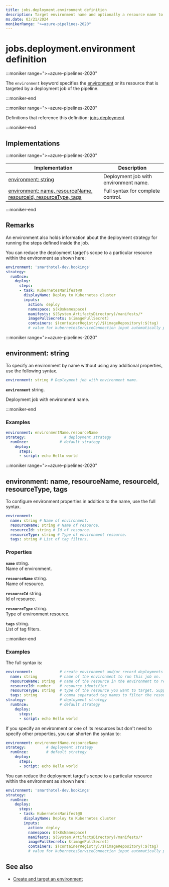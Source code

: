 ```yaml
---
title: jobs.deployment.environment definition
description: Target environment name and optionally a resource name to record the deployment history.
ms.date: 03/21/2024
monikerRange: ">=azure-pipelines-2020"
---
```


# jobs.deployment.environment definition

<!-- :::description::: -->
:::moniker range=">=azure-pipelines-2020"

<!-- :::editable-content name="description"::: -->
The `environment` keyword specifies the [environment](/azure/devops/pipelines/process/environments) or its resource that is targeted by a deployment job of the pipeline.
<!-- :::editable-content-end::: -->

:::moniker-end
<!-- :::description-end::: -->

<!-- :::parents::: -->
:::moniker range=">=azure-pipelines-2020"

Definitions that reference this definition: [jobs.deployment](jobs-deployment.md)

:::moniker-end
<!-- :::parents-end::: -->

## Implementations

<!-- :::implementations-list::: -->
:::moniker range=">=azure-pipelines-2020"

| Implementation | Description |
|---|---|
| [environment: string](#environmentstring) | Deployment job with environment name. |
| [environment: name, resourceName, resourceId, resourceType, tags](#environmentobjectproperties) | Full syntax for complete control. |

:::moniker-end
<!-- :::implementations-list-end::: -->

<!-- :::remarks::: -->
<!-- :::editable-content name="remarks"::: -->
## Remarks

An environment also holds information about the deployment strategy for running the steps defined inside the job.

You can reduce the deployment target's scope to a particular resource within the environment as shown here:

```yaml
environment: 'smarthotel-dev.bookings'
strategy:
  runOnce:
    deploy:
      steps:
      - task: KubernetesManifest@0
        displayName: Deploy to Kubernetes cluster
        inputs:
          action: deploy
          namespace: $(k8sNamespace)
          manifests: $(System.ArtifactsDirectory)/manifests/*
          imagePullSecrets: $(imagePullSecret)
          containers: $(containerRegistry)/$(imageRepository):$(tag)
          # value for kubernetesServiceConnection input automatically passed down to task by environment.resource input
```
<!-- :::editable-content-end::: -->
<!-- :::remarks-end::: -->

<!-- :::examples::: -->
<!-- :::editable-content name="examples"::: -->
<!-- :::editable-content-end::: -->
<!-- :::examples-end::: -->

<!-- :::implementations::: -->
<!-- :::implementation-item name="environment: string"::: -->
<a name="environmentstring"></a>
<!-- :::stringAnyOf::: -->
:::moniker range=">=azure-pipelines-2020"

<!-- :::implementation-signature::: -->
## environment: string
<!-- :::implementation-signature-end::: -->

<!-- :::implementation-description::: -->
<!-- :::editable-content name="description"::: -->
To specify an environment by name without using any additional properties, use the following syntax.
<!-- :::editable-content-end::: -->
<!-- :::implementation-description-end::: -->

<!-- :::implementation-syntax::: -->
```yaml
environment: string # Deployment job with environment name.
```
<!-- :::implementation-syntax-end::: -->

<!-- :::implementation-string-item::: -->
**`environment`** string.<br>
<!-- :::editable-content name="description"::: -->
Deployment job with environment name.
<!-- :::editable-content-end::: -->
<!-- :::implementation-string-item-end::: -->

:::moniker-end
<!-- :::stringAnyOf-end::: -->

<!-- :::remarks::: -->
<!-- :::editable-content name="remarks"::: -->
<!-- :::editable-content-end::: -->
<!-- :::remarks-end::: -->

<!-- :::examples::: -->
<!-- :::editable-content name="examples"::: -->
### Examples

```yaml
environment: environmentName.resourceName
strategy:                 # deployment strategy
  runOnce:              # default strategy
    deploy:
      steps:
      - script: echo Hello world
```
<!-- :::editable-content-end::: -->
<!-- :::examples-end::: -->
<!-- :::implementation-item-end::: -->
<!-- :::implementation-item name="environment: object properties"::: -->
<a name="environmentobjectproperties"></a>
<!-- :::objectAnyOf::: -->
:::moniker range=">=azure-pipelines-2020"

<!-- :::implementation-signature::: -->
## environment: name, resourceName, resourceId, resourceType, tags
<!-- :::implementation-signature-end::: -->

<!-- :::implementation-description::: -->
<!-- :::editable-content name="description"::: -->
To configure environment properties in addition to the name, use the full syntax.
<!-- :::editable-content-end::: -->
<!-- :::implementation-description-end::: -->

<!-- :::implementation-syntax::: -->
```yaml
environment:
  name: string # Name of environment.
  resourceName: string # Name of resource.
  resourceId: string # Id of resource.
  resourceType: string # Type of environment resource.
  tags: string # List of tag filters.
```
<!-- :::implementation-syntax-end::: -->

<!-- :::implementation-properties::: -->
### Properties

<!-- :::item name="name"::: -->
**`name`** string.<br><!-- :::editable-content name="propDescription"::: -->
Name of environment.
<!-- :::editable-content-end::: -->
<!-- :::item-end::: -->
<!-- :::item name="resourceName"::: -->
**`resourceName`** string.<br><!-- :::editable-content name="propDescription"::: -->
Name of resource.
<!-- :::editable-content-end::: -->
<!-- :::item-end::: -->
<!-- :::item name="resourceId"::: -->
**`resourceId`** string.<br><!-- :::editable-content name="propDescription"::: -->
Id of resource.
<!-- :::editable-content-end::: -->
<!-- :::item-end::: -->
<!-- :::item name="resourceType"::: -->
**`resourceType`** string.<br><!-- :::editable-content name="propDescription"::: -->
Type of environment resource.
<!-- :::editable-content-end::: -->
<!-- :::item-end::: -->
<!-- :::item name="tags"::: -->
**`tags`** string.<br><!-- :::editable-content name="propDescription"::: -->
List of tag filters.
<!-- :::editable-content-end::: -->
<!-- :::item-end::: -->
<!-- :::implementation-properties-end::: -->

:::moniker-end
<!-- :::objectAnyOf-end::: -->

<!-- :::remarks::: -->
<!-- :::editable-content name="remarks"::: -->
<!-- :::editable-content-end::: -->
<!-- :::remarks-end::: -->

<!-- :::examples::: -->
<!-- :::editable-content name="examples"::: -->
### Examples

The full syntax is:

```yaml
environment:            # create environment and/or record deployments
  name: string          # name of the environment to run this job on.
  resourceName: string  # name of the resource in the environment to record the deployments against
  resourceId: number    # resource identifier
  resourceType: string  # type of the resource you want to target. Supported types - virtualMachine, Kubernetes
  tags: string          # comma separated tag names to filter the resources in the environment
strategy:               # deployment strategy
  runOnce:              # default strategy
    deploy:
      steps:
      - script: echo Hello world
```

If you specify an environment or one of its resources but don't need to specify other properties, you can shorten the syntax to:

```yaml
environment: environmentName.resourceName
strategy:         # deployment strategy
  runOnce:        # default strategy
    deploy:
      steps:
      - script: echo Hello world
```

You can reduce the deployment target's scope to a particular resource within the environment as shown here:

```yaml
environment: 'smarthotel-dev.bookings'
strategy:
  runOnce:
    deploy:
      steps:
      - task: KubernetesManifest@0
        displayName: Deploy to Kubernetes cluster
        inputs:
          action: deploy
          namespace: $(k8sNamespace)
          manifests: $(System.ArtifactsDirectory)/manifests/*
          imagePullSecrets: $(imagePullSecret)
          containers: $(containerRegistry)/$(imageRepository):$(tag)
          # value for kubernetesServiceConnection input automatically passed down to task by environment.resource input
```
<!-- :::editable-content-end::: -->
<!-- :::examples-end::: -->
<!-- :::implementation-item-end::: -->
<!-- :::implementations-end::: -->

<!-- :::see-also::: -->
<!-- :::editable-content name="seeAlso"::: -->
## See also

* [Create and target an environment](/azure/devops/pipelines/process/environments)
<!-- :::editable-content-end::: -->
<!-- :::see-also-end::: -->
